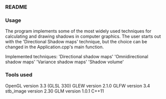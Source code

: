 ### README ###

### Usage ###

The program implements some of the most widely used techniques for calculating and drawing shadows
in computer graphics. The user starts out with the 'Directional Shadow maps' technique, but the choice
can be changed in the Application.cpp's main function.

Implemented techniques:
'Directional shadow maps'
'Omnidirectional shadow maps'
'Variance shadow maps'
'Shadow volume'

### Tools used ###
OpenGL version 3.3 (GLSL 330)
GLEW version 2.1.0
GLFW version 3.4
stb_image version 2.30
GLM version 1.0.1
C++11
